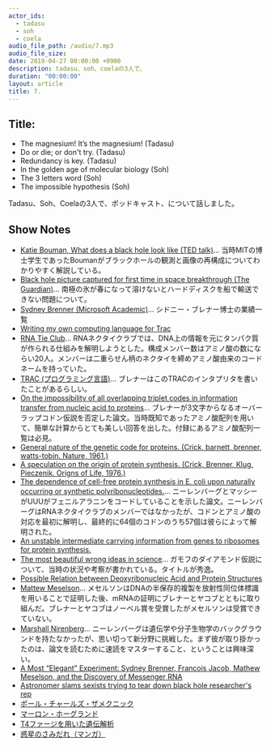 ```yaml
---
actor_ids:
  - tadasu
  - soh
  - coela
audio_file_path: /audio/7.mp3
audio_file_size: 
date: 2019-04-27 00:00:00 +0900
description: tadasu、soh、coelaの3人で、
duration: "00:00:00"
layout: article
title: 7.
---
```


## Title:
- The magnesium! It’s the magnesium! (Tadasu)
- Do or die; or don't try. (Tadasu)
- Redundancy is key. (Tadasu)
- In the golden age of molecular biology (Soh)
- The 3 letters word (Soh)
- The impossible hypothesis (Soh)

Tadasu、Soh、Coelaの3人で、ポッドキャスト、について話しました。

## Show Notes
- [Katie Bouman, What does a black hole look like (TED talk)](https://www.ted.com/talks/katie_bouman_what_does_a_black_hole_look_like)... 当時MITの博士学生であったBoumanがブラックホールの観測と画像の再構成についてわかりやすく解説している。
- [Black hole picture captured for first time in space breakthrough (The Guardian)](https://www.theguardian.com/science/2019/apr/10/black-hole-picture-captured-for-first-time-in-space-breakthrough)... 南極の氷が春になって溶けないとハードディスクを船で輸送できない問題について。
- [Sydney Brenner (Microsoft Academic)](https://academic.microsoft.com/author/2116579473/publication/search?q=Sydney%20Brenner&qe=Composite(AA.AuId%3D2116579473)&f=&orderBy=2&skip=40&take=10)... シドニー・ブレナー博士の業績一覧
- [Writing my own computing language for Trac](https://www.webofstories.com/play/sydney.brenner/160)
- [RNA Tie Club](https://en.wikipedia.org/wiki/RNA_Tie_Club)... RNAネクタイクラブでは、DNA上の情報を元にタンパク質が作られる仕組みを解明しようとした。構成メンバー数はアミノ酸の数にならい20人。メンバーは二重らせん柄のネクタイを締めアミノ酸由来のコードネームを持っていた。
- [TRAC (プログラミング言語)](https://en.wikipedia.org/wiki/TRAC_(programming_language))... ブレナーはこのTRACのインタプリタを書いたことがあるらしい。
- [On the impossibility of all overlapping triplet codes in information transfer from nucleic acid to proteins](https://www.ncbi.nlm.nih.gov/pubmed/16590069)... ブレナーが3文字からなるオーバーラップコドン仮説を否定した論文。当時既知であったアミノ酸配列を用いて、簡単な計算からとても美しい回答を出した。付録にあるアミノ酸配列一覧は必見。
- [General nature of the genetic code for proteins. (Crick, barnett, brenner, watts-tobin. Nature, 1961.)](https://www.ncbi.nlm.nih.gov/pubmed/13882203) 
- [A speculation on the origin of protein synthesis. (Crick, Brenner, Klug, Pieczenik. Origns of Life, 1976.)](https://www.ncbi.nlm.nih.gov/pubmed/1023138)
- [The dependence of cell-free protein synthesis in E. coli upon naturally occurring or synthetic polyribonucleotides.](https://www.ncbi.nlm.nih.gov/pubmed/14479932)... ニーレンバーグとマッシーがUUUがフェニルアラニンをコードしていることを示した論文。ニーレンバーグはRNAネクタイクラブのメンバーではなかったが、コドンとアミノ酸の対応を最初に解明し、最終的に64個のコドンのうち57個は彼らによって解明された。
- [An unstable intermediate carrying information from genes to ribosomes for protein synthesis.](https://www.ncbi.nlm.nih.gov/pubmed/20446365)
- [The most beautiful wrong ideas in science](http://www.chemistry-blog.com/2012/08/16/the-most-beautiful-wrong-ideas-in-science/)... ガモフのダイアモンド仮説について、当時の状況や考察が書かれている。タイトルが秀逸。
- [Possible Relation between Deoxyribonucleic Acid and Protein Structures](https://www.nature.com/articles/173318a0)
- [Mattew Meselson](https://en.wikipedia.org/wiki/Matthew_Meselson)... メセルソンはDNAの半保存的複製を放射性同位体標識を用いることで証明した後、mRNAの証明にブレナーとヤコブとともに取り組んだ。ブレナーとヤコブはノーベル賞を受賞したがメセルソンは受賞できていない。
- [Marshall Nirenberg](https://en.wikipedia.org/wiki/Marshall_Warren_Nirenberg)... ニーレンバーグは遺伝学や分子生物学のバックグラウンドを持たなかったが、思い切って新分野に挑戦した。まず彼が取り掛かったのは、論文を読むために速読をマスターすること、ということは興味深い。
- [A Most “Elegant” Experiment: Sydney Brenner, Francois Jacob, Mathew Meselson, and the Discovery of Messenger RNA](https://norkinvirology.wordpress.com/2016/10/06/a-most-elegant-experiment-sydney-brenner-frjacob-mathew-meselson-and-the-discovery-of-messenger-rna/)
- [Astronomer slams sexists trying to tear down black hole researcher's rep](https://www.theregister.co.uk/2019/04/12/astronomer_schools_sexists/)
- [ポール・チャールズ・ザメクニック](http://www.kazusa.or.jp/dnaftb/21/bio.html)
- [マーロン・ホーグランド](http://www.kazusa.or.jp/dnaftb/21/bio-2.html)
- [T4ファージを用いた遺伝解析](https://www.kazusa.or.jp/j/information/pdf/Attachment_T4Phage.pdf)
- [惑星のさみだれ（マンガ）](https://www.amazon.co.jp/dp/B00MXNBMAO/?tag=researchat-22)
